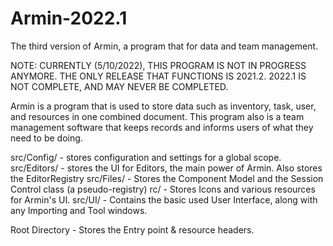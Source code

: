 # Armin-2022.1
The third version of Armin, a program that for data and team management.

NOTE: CURRENTLY (5/10/2022), THIS PROGRAM IS NOT IN PROGRESS ANYMORE. THE ONLY RELEASE THAT FUNCTIONS IS 2021.2. 2022.1 IS NOT COMPLETE, AND MAY NEVER BE COMPLETED.

Armin is a program that is used to store data such as inventory, task, user, and resources in one combined document. This program also is a team management software that keeps records and informs users of what they need to be doing.

src/Config/ - stores configuration and settings for a global scope.
src/Editors/ - stores the UI for Editors, the main power of Armin. Also stores the EditorRegistry
src/Files/ - Stores the Component Model and the Session Control class (a pseudo-registry)
rc/ - Stores Icons and various resources for Armin's UI.
src/UI/ - Contains the basic used User Interface, along with any Importing and Tool windows.

Root Directory - Stores the Entry point & resource headers.
